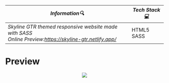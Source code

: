 | **_Information:mag:_**                                                                                                                                                                                                                                                                                   | **_Tech Stack:computer:_**                                                                                                                                                                                                                                                                                                         |
|-----------------------------------------------------------------------------------------------------------------------------------------------------------------------------------------------------------------------------------------------------------------------------------------------------|--------------------------------------------------------------------------------------------------------------------------------------------------------------------------------------------------------------------------------------------------------------------------------------------------------------------------------|
| _Skyline GTR themed responsive website made with SASS <br> Online Preview:https://skyline-gtr.netlify.app/_ |HTML5 <br> SASS|


<h1>Preview</h1>
<div align="center">
<img src="https://user-images.githubusercontent.com/109925130/210575140-17823a87-77cd-489e-9388-9b2713c2a203.gif">
</div>
